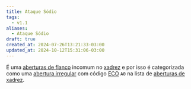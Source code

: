 ```yaml
---
title: Ataque Sódio
tags:
  - v1.1
aliases:
  - Ataque Sódio
draft: true
created_at: 2024-07-26T13:21:33-03:00
updated_at: 2024-10-12T15:31:06-03:00
---
```


É uma [aberturas de flanco](Xadrez_Aberturas_de_flanco.md) incomum no [xadrez](../../08/06/Xadrez.md) e por isso é categorizada como uma [abertura irregular](Xadrez_Aberturas_irregulares.md) com código [ECO](../../../../entrada/2024/07/26/Encyclopaedia_of_Chess_Openings.md) `A0` na lista de [aberturas de xadrez](Xadrez_Aberturas.md).